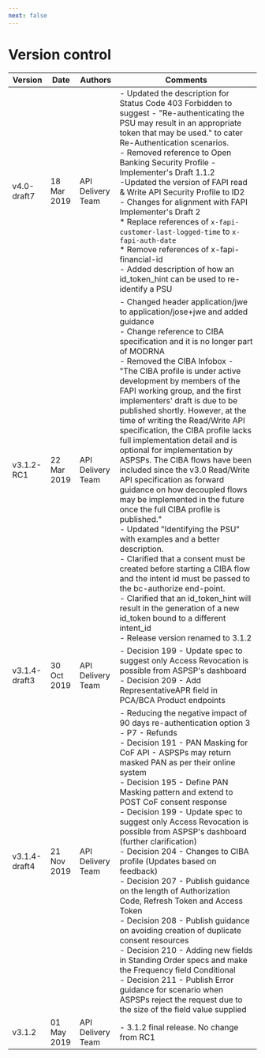 ```yaml
---
next: false
---
```


# Version control

| Version | Date | Authors | Comments |
| --- | --- | --- | --- |
| v4.0-draft7 | 18 Mar 2019 | API Delivery Team | - Updated the description for Status Code 403 Forbidden to suggest - "Re-authenticating the PSU may result in an appropriate token that may be used." to cater Re-Authentication scenarios.<BR/>- Removed reference to Open Banking Security Profile - Implementer's Draft 1.1.2<BR/>-Updated the version of FAPI read & Write API Security Profile to ID2<BR/>- Changes for alignment with FAPI Implementer's Draft 2<BR/>* Replace references of `x-fapi-customer-last-logged-time` to `x-fapi-auth-date`<BR/>* Remove references of x-fapi-financial-id<BR/>- Added description of how an id_token_hint can be used to re-identify a PSU |
| v3.1.2-RC1 |22 Mar 2019 |API Delivery Team | - Changed header application/jwe to application/jose+jwe and added guidance<BR/>- Change reference to CIBA specification and it is no longer part of MODRNA<BR/>- Removed the CIBA Infobox - "The CIBA profile is under active development by members of the FAPI working group, and the first implementers' draft is due to be published shortly. However, at the time of writing the Read/Write API specification, the CIBA profile lacks full implementation detail and is optional for implementation by ASPSPs. The CIBA flows have been included since the v3.0 Read/Write API specification as forward guidance on how decoupled flows may be implemented in the future once the full CIBA profile is published."<BR/>- Updated "Identifying the PSU" with examples and a better description.<BR/>- Clarified that a consent must be created before starting a CIBA flow and the intent id must be passed to the bc-authorize end-point.<BR/>- Clarified that an id_token_hint will result in the generation of a new id_token bound to a different intent_id<BR/>- Release version renamed to 3.1.2|
| v3.1.4-draft3 | 30 Oct 2019 | API Delivery Team | - Decision 199 - Update spec to suggest only Access Revocation is possible from ASPSP's dashboard<BR/>- Decision 209 - Add RepresentativeAPR field in PCA/BCA Product endpoints|
| v3.1.4-draft4 | 21 Nov 2019 |API Delivery Team | - Reducing the negative impact of 90 days re-authentication option 3 <BR/>- P7 - Refunds<BR/>- Decision 191 - PAN Masking for CoF API - ASPSPs may return masked PAN as per their online system<BR/>- Decision 195 - Define PAN Masking pattern and extend to POST CoF consent response<BR/>- Decision 199 - Update spec to suggest only Access Revocation is possible from ASPSP's dashboard (further clarification)<BR/>- Decision 204 - Changes to CIBA profile (Updates based on feedback)<BR/>- Decision 207 - Publish guidance on the length of Authorization Code, Refresh Token and Access Token<BR/>- Decision 208 - Publish guidance on avoiding creation of duplicate consent resources<BR/>- Decision 210 - Adding new fields in Standing Order specs and make the Frequency field Conditional<BR/>- Decision 211 - Publish Error guidance for scenario when ASPSPs reject the request due to the size of the field value supplied|
| v3.1.2 | 01 May 2019 | API Delivery Team | - 3.1.2 final release. No change from RC1|
